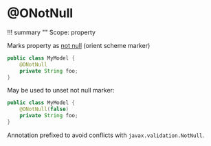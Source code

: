 # @ONotNull

!!! summary ""
    Scope: property

Marks property as [not null](https://orientdb.org/docs/3.1.x/sql/SQL-Alter-Property.html) (orient scheme marker)

```java
public class MyModel {
    @ONotNull
    private String foo;
}
```

May be used to unset not null marker:

```java
public class MyModel {
    @ONotNull(false)
    private String foo;
}
```
Annotation prefixed to avoid conflicts with `javax.validation.NotNull`.
